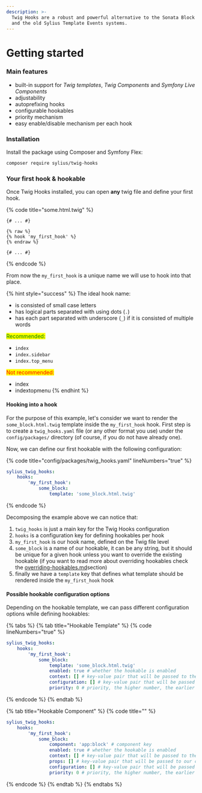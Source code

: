 ```yaml
---
description: >-
  Twig Hooks are a robust and powerful alternative to the Sonata Block Events
  and the old Sylius Template Events systems.
---
```


# Getting started

### Main features

* built-in support for _Twig templates_, _Twig Components_ and _Symfony Live Components_
* adjustability
* autoprefixing hooks
* configurable hookables
* priority mechanism
* easy enable/disable mechanism per each hook

### Installation

Install the package using Composer and Symfony Flex:

```bash
composer require sylius/twig-hooks
```

### Your first hook & hookable

Once Twig Hooks installed, you can open **any** twig file and define your first hook.

{% code title="some.html.twig" %}
```twig
{# ... #}

{% raw %}
{% hook 'my_first_hook' %}
{% endraw %}

{# ... #}
```
{% endcode %}

From now the `my_first_hook` is a unique name we will use to hook into that place.

{% hint style="success" %}
The ideal hook name:

* is consisted of small case letters
* has logical parts separated with using dots (`.`)
* has each part separated with underscore (`_`) if it is consisted of multiple words



<mark style="color:green;">Recommended:</mark>

* `index`
* `index.sidebar`
* `index.top_menu`



<mark style="color:red;">Not recommended:</mark>

* index
* indextopmenu
{% endhint %}

#### Hooking into a hook

For the purpose of this example, let's consider we want to render the `some_block.html.twig` template inside the `my_first_hook` hook. First step is to create a `twig_hooks.yaml` file (or any other format you use) under the `config/packages/` directory (of course, if you do not have already one).

Now, we can define our first hookable with the following configuration:

{% code title="config/packages/twig_hooks.yaml" lineNumbers="true" %}
```yaml
sylius_twig_hooks:
    hooks:
        'my_first_hook':
            some_block:
                template: 'some_block.html.twig'
```
{% endcode %}

Decomposing the example above we can notice that:

1. `twig_hooks` is just a main key for the Twig Hooks configuration
2. `hooks` is a configuration key for defining hookables per hook
3. `my_first_hook` is our hook name, defined on the Twig file level
4. `some_block` is a name of our hookable, it can be any string, but it should be unique for a given hook unless you want to override the existing hookable (if you want to read more about overriding hookables check the [overriding-hookables.md](advanced/overriding-hookables.md "mention")section)
5. finally we have a `template` key that defines what template should be rendered inside the `my_first_hook` hook

#### Possible hookable configuration options

Depending on the hookable template, we can pass different configuration options while defining hookables:

{% tabs %}
{% tab title="Hookable Template" %}
{% code lineNumbers="true" %}
```yaml
sylius_twig_hooks:
    hooks:
        'my_first_hook':
            some_block:
                template: 'some_block.html.twig'
                enabled: true # whether the hookable is enabled
                context: [] # key-value pair that will be passed to the context bag
                configuration: [] # key-value pair that will be passed to the configuration bag
                priority: 0 # priority, the higher number, the earlier hookable will be hooked
```
{% endcode %}
{% endtab %}

{% tab title="Hookable Component" %}
{% code title="" %}
```yaml
sylius_twig_hooks:
    hooks:
        'my_first_hook':
            some_block:
                component: 'app:block' # component key
                enabled: true # whether the hookable is enabled
                context: [] # key-value pair that will be passed to the context bag
                props: [] # key-value pair that will be passed to our component as props
                configuration: [] # key-value pair that will be passed to the configuration bag
                priority: 0 # priority, the higher number, the earlier hookable will be hooked
```
{% endcode %}
{% endtab %}
{% endtabs %}
